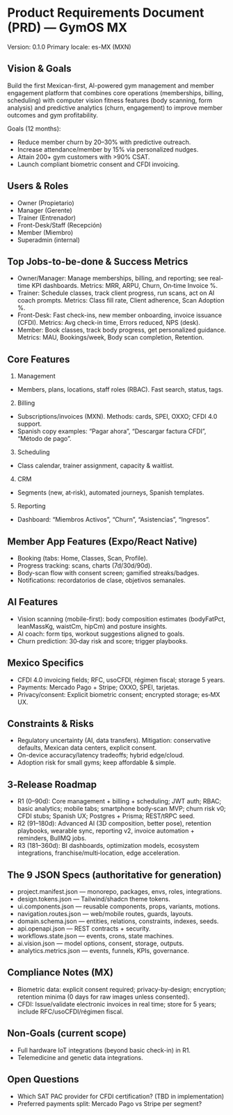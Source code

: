 # Product Requirements Document (PRD) — GymOS MX

Version: 0.1.0
Primary locale: es-MX (MXN)

## Vision & Goals
Build the first Mexican-first, AI-powered gym management and member engagement platform that combines core operations (memberships, billing, scheduling) with computer vision fitness features (body scanning, form analysis) and predictive analytics (churn, engagement) to improve member outcomes and gym profitability.

Goals (12 months):
- Reduce member churn by 20–30% with predictive outreach.
- Increase attendance/member by 15% via personalized nudges.
- Attain 200+ gym customers with >90% CSAT.
- Launch compliant biometric consent and CFDI invoicing.

## Users & Roles
- Owner (Propietario)
- Manager (Gerente)
- Trainer (Entrenador)
- Front-Desk/Staff (Recepción)
- Member (Miembro)
- Superadmin (internal)

## Top Jobs-to-be-done & Success Metrics
- Owner/Manager: Manage memberships, billing, and reporting; see real-time KPI dashboards. Metrics: MRR, ARPU, Churn, On‑time Invoice %.
- Trainer: Schedule classes, track client progress, run scans, act on AI coach prompts. Metrics: Class fill rate, Client adherence, Scan Adoption %.
- Front-Desk: Fast check-ins, new member onboarding, invoice issuance (CFDI). Metrics: Avg check-in time, Errors reduced, NPS (desk).
- Member: Book classes, track body progress, get personalized guidance. Metrics: MAU, Bookings/week, Body scan completion, Retention.

## Core Features
1) Management
- Members, plans, locations, staff roles (RBAC). Fast search, status, tags.

2) Billing
- Subscriptions/invoices (MXN). Methods: cards, SPEI, OXXO; CFDI 4.0 support.
- Spanish copy examples: “Pagar ahora”, “Descargar factura CFDI”, “Método de pago”.

3) Scheduling
- Class calendar, trainer assignment, capacity & waitlist.

4) CRM
- Segments (new, at‑risk), automated journeys, Spanish templates.

5) Reporting
- Dashboard: “Miembros Activos”, “Churn”, “Asistencias”, “Ingresos”.

## Member App Features (Expo/React Native)
- Booking (tabs: Home, Classes, Scan, Profile).
- Progress tracking: scans, charts (7d/30d/90d).
- Body-scan flow with consent screen; gamified streaks/badges.
- Notifications: recordatorios de clase, objetivos semanales.

## AI Features
- Vision scanning (mobile-first): body composition estimates (bodyFatPct, leanMassKg, waistCm, hipCm) and posture insights.
- AI coach: form tips, workout suggestions aligned to goals.
- Churn prediction: 30‑day risk and score; trigger playbooks.

## Mexico Specifics
- CFDI 4.0 invoicing fields; RFC, usoCFDI, régimen fiscal; storage 5 years.
- Payments: Mercado Pago + Stripe; OXXO, SPEI, tarjetas.
- Privacy/consent: Explicit biometric consent; encrypted storage; es‑MX UX.

## Constraints & Risks
- Regulatory uncertainty (AI, data transfers). Mitigation: conservative defaults, Mexican data centers, explicit consent.
- On-device accuracy/latency tradeoffs; hybrid edge/cloud.
- Adoption risk for small gyms; keep affordable & simple.

## 3‑Release Roadmap
- R1 (0–90d): Core management + billing + scheduling; JWT auth; RBAC; basic analytics; mobile tabs; smartphone body‑scan MVP; churn risk v0; CFDI stubs; Spanish UX; Postgres + Prisma; REST/tRPC seed.
- R2 (91–180d): Advanced AI (3D composition, better pose), retention playbooks, wearable sync, reporting v2, invoice automation + reminders, BullMQ jobs.
- R3 (181–360d): BI dashboards, optimization models, ecosystem integrations, franchise/multi‑location, edge acceleration.

## The 9 JSON Specs (authoritative for generation)
- project.manifest.json — monorepo, packages, envs, roles, integrations.
- design.tokens.json — Tailwind/shadcn theme tokens.
- ui.components.json — reusable components, props, variants, motions.
- navigation.routes.json — web/mobile routes, guards, layouts.
- domain.schema.json — entities, relations, constraints, indexes, seeds.
- api.openapi.json — REST contracts + security.
- workflows.state.json — events, crons, state machines.
- ai.vision.json — model options, consent, storage, outputs.
- analytics.metrics.json — events, funnels, KPIs, governance.

## Compliance Notes (MX)
- Biometric data: explicit consent required; privacy-by-design; encryption; retention minima (0 days for raw images unless consented).
- CFDI: Issue/validate electronic invoices in real time; store for 5 years; include RFC/usoCFDI/régimen fiscal.

## Non‑Goals (current scope)
- Full hardware IoT integrations (beyond basic check-in) in R1.
- Telemedicine and genetic data integrations.

## Open Questions
- Which SAT PAC provider for CFDI certification? (TBD in implementation)
- Preferred payments split: Mercado Pago vs Stripe per segment?

